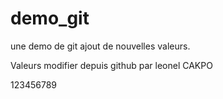 # demo_git
une demo de git ajout de nouvelles valeurs.


Valeurs modifier depuis github par leonel CAKPO


123456789
